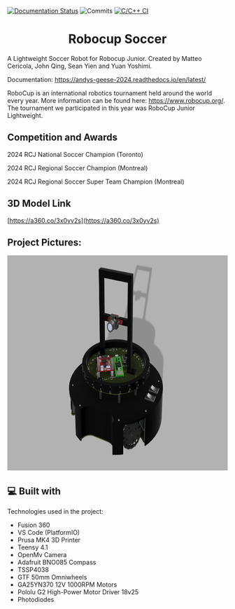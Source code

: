 [![Documentation Status](https://readthedocs.org/projects/andys-geese-2024/badge/?version=latest)](https://andys-geese-2024.readthedocs.io/en/latest/?badge=latest)
![Commits](https://badgen.net/github/commits/YuanYoshimi/RCJ-Soccer-Robot)
[![C/C++ CI](https://github.com/YuanYoshimi/RCJ-Soccer-Robot/actions/workflows/c-cpp.yml/badge.svg)](https://github.com/YuanYoshimi/RCJ-Soccer-Robot/actions/workflows/c-cpp.yml)
<h1 align="center" id="title">Robocup Soccer</h1>

<p id="description">A Lightweight Soccer Robot for Robocup Junior. Created by Matteo Cericola, John Qing, Sean Yien and Yuan Yoshimi. </p>

Documentation: https://andys-geese-2024.readthedocs.io/en/latest/

RoboCup is an international robotics tournament held around the world every year. More information can be found here: https://www.robocup.org/. The tournament we participated in this year was RoboCup Junior Lightweight.

<h2>Competition and Awards</h2>

2024 RCJ National Soccer Champion (Toronto)

2024 RCJ Regional Soccer Champion (Montreal)

2024 RCJ Regional Soccer Super Team Champion (Montreal)

<h2>3D Model Link</h2>

[https://a360.co/3x0yv2s](https://a360.co/3x0yv2s)

<h2>Project Pictures:</h2>

<img src="soccerrobot.png" alt="project-screenshot" width="756" height="491/"> 
  
  
<h2>💻 Built with</h2>

Technologies used in the project:

*   Fusion 360
*   VS Code (PlatformIO)
*   Prusa MK4 3D Printer
*   Teensy 4.1
*   OpenMv Camera
*   Adafruit BNO085 Compass
*   TSSP4038
*   GTF 50mm Omniwheels
*   GA25YN370 12V 1000RPM Motors
*   Pololu G2 High-Power Motor Driver 18v25
*   Photodiodes
